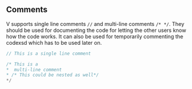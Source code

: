 ## Comments

V supports single line comments `//` and multi-line comments `/* */`. They should be used for documenting the code for letting the other users know how the code works. It can also be used for temporarily commenting the codexsd which has to be used later on.

```go
// This is a single line comment

/* This is a
*  multi-line comment
* /* This could be nested as well*/
*/
```
